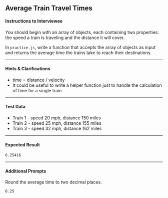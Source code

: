 ## Average Train Travel Times

#### Instructions to Interviewee
You should begin with an array of objects, each containing two properties: the speed a train is traveling and the distance it will cover. 

In `practice.js`, write a function that accepts the array of objects as input and returns the average time the trains take to reach their destinations. 

---
#### Hints & Clarifications
- time = distance / velocity
- It could be useful to write a helper function just to handle the calculation of time for a single train.

---
#### Test Data
- Train 1 - speed 20 mph, distance 150 miles
- Train 2 - speed 25 mph, distance 155 miles
- Train 3 - speed 32 mph, distance 162 miles

---
#### Expected Result
```
6.25416
```

---
#### Additional Prompts
Round the average time to two decimal places. 
```
6.25
```
